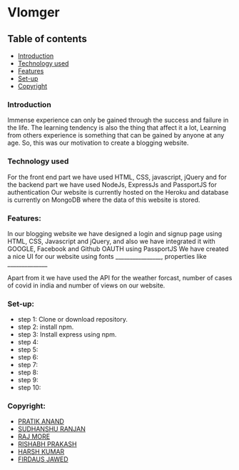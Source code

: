 
# Vlomger


## Table of contents
* [Introduction](#Introduction)
* [Technology used](#Technology-used)
* [Features](#Features)
* [Set-up](#Set-up)
* [Copyright](#Copyright)

### Introduction
Immense experience can only be gained through the success and failure in the life. The learning tendency is also the thing that affect it a lot,
Learning from others experience is something that can be gained by anyone at any age. So, this was our motivation to create a blogging website.

### Technology used

For the front end part we have used HTML, CSS, javascript, jQuery and for the backend part we have used NodeJs, ExpressJs and PassportJS for authentication
Our website is currently hosted on the Heroku and database is currently on MongoDB where the data of this website is stored.


### Features:
In our blogging website we have designed a login and signup page using HTML, CSS, Javascript and jQuery, and also we have integrated it with GOOGLE, Facebook and Github OAUTH using PassportJS
We have created a nice UI for our website using fonts ________________, properties like ______________

Apart from it we have used the API for the weather forcast, number of cases of covid in india and number of views on our website.

### Set-up:
 * step 1: Clone or download repository.
 * step 2: install npm.
 * step 3: Install express using npm.
 * step 4:
 * step 5:
 * step 6:
 * step 7:
 * step 8:
 * step 9:
 * step 10:

 ### Copyright:

* [PRATIK ANAND](https://github.com/username)
* [SUDHANSHU RANJAN](https://github.com/username)
* [RAJ MORE](https://github.com/username)
* [RISHABH PRAKASH](https://github.com/username)
* [HARSH KUMAR](https://github.com/username)
* [FIRDAUS JAWED](https://github.com/FirdausJawed)

